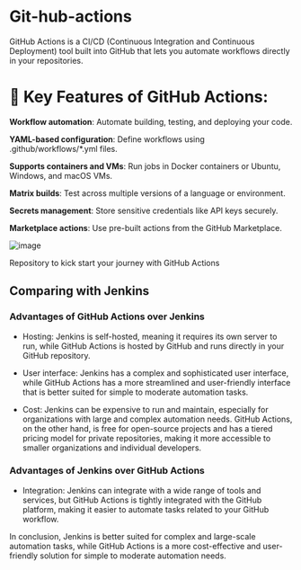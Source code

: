 # Git-hub-actions

GitHub Actions is a CI/CD (Continuous Integration and Continuous Deployment) tool built into GitHub that lets you automate workflows directly in your repositories.

# 🔧 Key Features of GitHub Actions:

**Workflow automation**:  Automate building, testing, and deploying your code.

**YAML-based configuration**: Define workflows using .github/workflows/*.yml files.

**Supports containers and VMs**: Run jobs in Docker containers or Ubuntu, Windows, and macOS VMs.

**Matrix builds**: Test across multiple versions of a language or environment.

**Secrets management**: Store sensitive credentials like API keys securely.

**Marketplace actions**: Use pre-built actions from the GitHub Marketplace.

![image](https://github.com/user-attachments/assets/28fe9a8f-ff62-459a-8a1d-cc260f9fc74a)

Repository to kick start your journey with GitHub Actions

## Comparing with Jenkins 

### Advantages of GitHub Actions over Jenkins

- Hosting: Jenkins is self-hosted, meaning it requires its own server to run, while GitHub Actions is hosted by GitHub and runs directly in your GitHub repository.

- User interface: Jenkins has a complex and sophisticated user interface, while GitHub Actions has a more streamlined and user-friendly interface that is better suited for simple to moderate automation tasks.

- Cost: Jenkins can be expensive to run and maintain, especially for organizations with large and complex automation needs. GitHub Actions, on the other hand, is free for open-source projects and has a tiered pricing model for private repositories, making it more accessible to smaller organizations and individual developers.

### Advantages of Jenkins over GitHub Actions

- Integration: Jenkins can integrate with a wide range of tools and services, but GitHub Actions is tightly integrated with the GitHub platform, making it easier to automate tasks related to your GitHub workflow.

In conclusion, Jenkins is better suited for complex and large-scale automation tasks, while GitHub Actions is a more cost-effective and user-friendly solution for simple to moderate automation needs.


